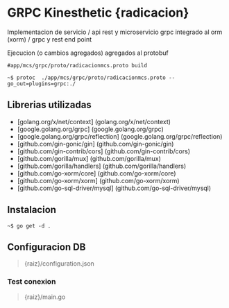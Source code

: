 
# GRPC Kinesthetic {radicacion}
Implementacion de servicio / api rest y microservicio grpc integrado al orm (xorm) / grpc y rest end point

Ejecucion  (o cambios agregados) agregados al protobuf

 `#app/mcs/grpc/proto/radicacionmcs.proto build`

```console
~$ protoc  ./app/mcs/grpc/proto/radicacionmcs.proto --go_out=plugins=grpc:./
```

## Librerias utilizadas 

* [golang.org/x/net/context] (golang.org/x/net/context)
* [google.golang.org/grpc] (google.golang.org/grpc) 
* [google.golang.org/grpc/reflection] (google.golang.org/grpc/reflection)
* [github.com/gin-gonic/gin] (github.com/gin-gonic/gin)
* [github.com/gin-contrib/cors] (github.com/gin-contrib/cors)
* [github.com/gorilla/mux] (github.com/gorilla/mux)
* [github.com/gorilla/handlers] (github.com/gorilla/handlers)
* [github.com/go-xorm/core] (github.com/go-xorm/core)
* [github.com/go-xorm/xorm] (github.com/go-xorm/xorm)
* [github.com/go-sql-driver/mysql] (github.com/go-sql-driver/mysql)

## Instalacion 

```console
~$ go get -d .
```

## Configuracion DB

> {raiz}/configuration.json

### Test conexion
> {raiz}/main.go
